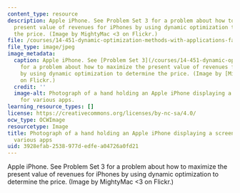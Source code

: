 ```yaml
---
content_type: resource
description: Apple iPhone. See Problem Set 3 for a problem about how to maximize the
  present value of revenues for iPhones by using dynamic optimization to determine
  the price. (Image by MightyMac <3 on Flickr.)
file: /courses/14-451-dynamic-optimization-methods-with-applications-fall-2009/3928efab2538977dedfea04726a0fd21_14-451f09.jpg
file_type: image/jpeg
image_metadata:
  caption: Apple iPhone. See [Problem Set 3](/courses/14-451-dynamic-optimization-methods-with-applications-fall-2009/pages/assignments)
    for a problem about how to maximize the present value of revenues for iPhones
    by using dynamic optimization to determine the price. (Image by [MightyMac \<3](http://www.flickr.com/photos/sirmightymac/3379793055/)
    on Flickr.)
  credit: ''
  image-alt: Photograph of a hand holding an Apple iPhone displaying a screen of icons
    for various apps.
learning_resource_types: []
license: https://creativecommons.org/licenses/by-nc-sa/4.0/
ocw_type: OCWImage
resourcetype: Image
title: Photograph of a hand holding an Apple iPhone displaying a screen of icons for
  various apps
uid: 3928efab-2538-977d-edfe-a04726a0fd21
---
```

Apple iPhone. See Problem Set 3 for a problem about how to maximize the present value of revenues for iPhones by using dynamic optimization to determine the price. (Image by MightyMac <3 on Flickr.)